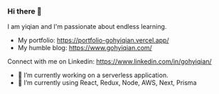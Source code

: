 ### Hi there 👋 
I am yiqian and I'm passionate about endless learning.
- My portfolio: https://portfolio-gohyiqian.vercel.app/
- My humble blog: https://www.gohyiqian.com/

Connect with me on Linkedin: https://www.linkedin.com/in/gohyiqian/

- 🔭 I’m currently working on a serverless application.
- 🌱 I’m currently using React, Redux, Node, AWS, Next, Prisma


<!-- - 👯 I’m looking to collaborate on ...
- 🤔 I’m looking for help with ...
- 😄 Pronouns: ...
- ⚡ Fun fact: ...
- 💬 Ask me about ...
 -->
